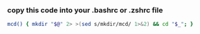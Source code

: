 ### copy this code into your .bashrc or .zshrc file
```bash
mcd() { mkdir "$@" 2> >(sed s/mkdir/mcd/ 1>&2) && cd "$_"; }
```

